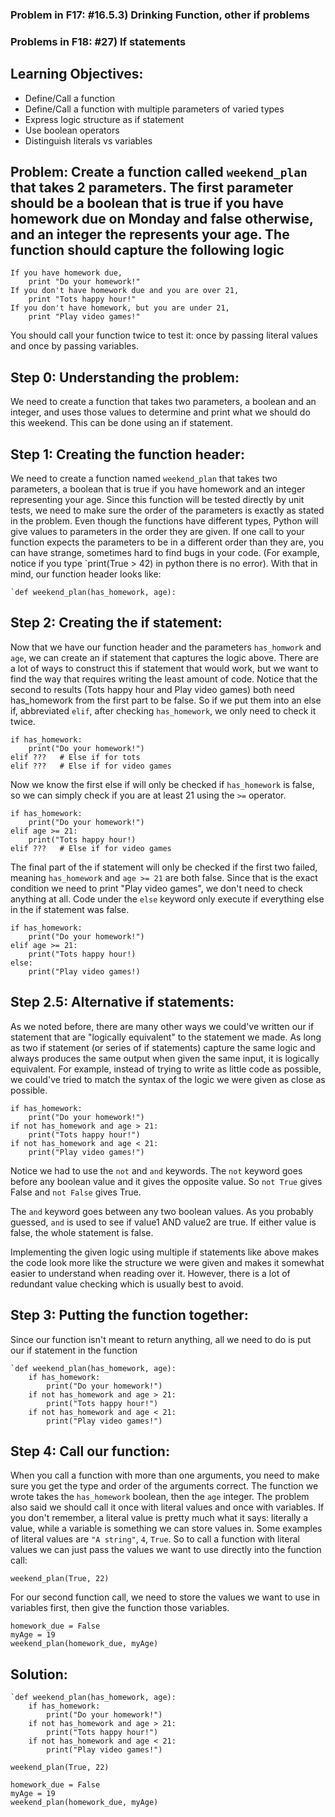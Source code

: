 ### Problem in F17: #16.5.3) Drinking Function, other if problems
### Problems in F18: #27) If statements 

## Learning Objectives:
- Define/Call a function
- Define/Call a function with multiple parameters of varied types
- Express logic structure as if statement
- Use boolean operators
- Distinguish literals vs variables
## Problem: Create a function called `weekend_plan` that takes 2 parameters. The first parameter should be a boolean that is true if you have homework due on Monday and false otherwise, and an integer the represents your age. The function should capture the following logic

    If you have homework due,
        print "Do your homework!"
    If you don't have homework due and you are over 21,
        print "Tots happy hour!"
    If you don't have homework, but you are under 21,
        print "Play video games!"
        
You should call your function twice to test it: once by passing literal values and once by passing variables.

## Step 0: Understanding the problem: 
We need to create a function that takes two parameters, a boolean and an integer, and uses those values to determine and print what we should do this weekend. This can be done using an if statement.

## Step 1: Creating the function header:
We need to create a function named `weekend_plan` that takes two parameters, a boolean that is true if you have homework and an integer representing your age. Since this function will be tested directly by unit tests, we need to make sure the order of the parameters is exactly as stated in the problem. Even though the functions have different types, Python will give values to parameters in the order they are given. If one call to your function expects the parameters to be in a different order than they are, you can have strange, sometimes hard to find bugs in your code. (For example, notice if you type `print(True > 42) in python there is no error). With that in mind, our function header looks like:
    
    `def weekend_plan(has_homework, age): 

## Step 2: Creating the if statement: 
Now that we have our function header and the parameters `has_homwork` and `age`, we can create an if statement that captures the logic above. There are a lot of ways to construct this if statement that would work, but we want to find the way that requires writing the least amount of code. Notice that the second to results (Tots happy hour and Play video games) both need has_homework from the first part to be false. So if we put them into an else if, abbreviated `elif`, after checking `has_homework`, we only need to check it twice. 

    if has_homework:
        print("Do your homework!")
    elif ???   # Else if for tots    
    elif ???   # Else if for video games
    
Now we know the first else if will only be checked if `has_homework` is false, so we can simply check if you are at least 21 using the `>=` operator. 

    if has_homework:
        print("Do your homework!")
    elif age >= 21:
        print("Tots happy hour!)
    elif ???   # Else if for video games    
The final part of the if statement will only be checked if the first two failed, meaning `has_homework` and `age >= 21` are both false. Since that is the exact condition we need to print "Play video games", we don't need to check anything at all. Code under the `else` keyword only execute if everything else in the if statement was false. 

    if has_homework:
        print("Do your homework!")
    elif age >= 21:
        print("Tots happy hour!)
    else:
        print("Play video games!)
        
## Step 2.5: Alternative if statements:
As we noted before, there are many other ways we could've written our if statement that are "logically equivalent" to the statement we made. As long as two if statement (or series of if statements) capture the same logic and always produces the same output when given the same input, it is logically equivalent. For example, instead of trying to write as little code as possible, we could've tried to match the syntax of the logic we were given as close as possible. 

    if has_homework: 
        print("Do your homework!")
    if not has_homework and age > 21:
        print("Tots happy hour!")
    if not has_homework and age < 21: 
        print("Play video games!")
Notice we had to use the `not` and `and` keywords. The `not` keyword goes before any boolean value and it gives the opposite value. So `not True` gives False and `not False` gives True.

The `and` keyword goes between any two boolean values. As you probably guessed, `and` is used to see if value1 AND value2 are true. If either value is false, the whole statement is false. 

Implementing the given logic using multiple if statements like above makes the code look more like the structure we were given and makes it somewhat easier to understand when reading over it. However, there is a lot of redundant value checking which is usually best to avoid. 

## Step 3: Putting the function together:
Since our function isn't meant to return anything, all we need to do is put our if statement in the function 

    `def weekend_plan(has_homework, age): 
        if has_homework: 
            print("Do your homework!")
        if not has_homework and age > 21:
            print("Tots happy hour!")
        if not has_homework and age < 21: 
            print("Play video games!")

## Step 4: Call our function: 
When you call a function with more than one arguments, you need to make sure you get the type and order of the arguments correct. The function we wrote takes the `has_homework` boolean, then the `age` integer. The problem also said we should call it once with literal values and once with variables. If you don't remember, a literal value is pretty much what it says: literally a value, while a variable is something we can store values in. Some examples of literal values are `"A string"`, `4`, `True`. So to call a function with literal values we can just pass the values we want to use directly into the function call: 
    
    weekend_plan(True, 22)
 For our second function call, we need to store the values we want to use in variables first, then give the function those variables. 
 
    homework_due = False
    myAge = 19
    weekend_plan(homework_due, myAge)
    
## Solution: 

    `def weekend_plan(has_homework, age): 
        if has_homework: 
            print("Do your homework!")
        if not has_homework and age > 21:
            print("Tots happy hour!")
        if not has_homework and age < 21: 
            print("Play video games!")
    
    weekend_plan(True, 22)
    
    homework_due = False
    myAge = 19
    weekend_plan(homework_due, myAge)
